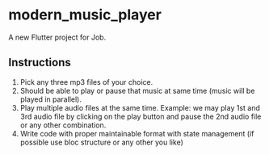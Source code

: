 # modern_music_player

A new Flutter project for Job.

## Instructions

1. Pick any three mp3 files of your choice.
2. Should be able to play or pause that music at same time (music will be played in parallel).
3. Play multiple audio files at the same time.
   Example: we may play 1st and 3rd audio file by 
            clicking on the play button and pause the 2nd audio file or any other combination.
4. Write code with proper maintainable format with state management 
   (if possible use bloc structure or any other you like)